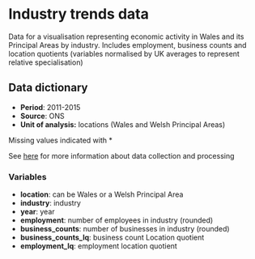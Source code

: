 # Industry trends data
Data for a visualisation representing economic activity in Wales and its Principal Areas by industry. Includes employment, business counts and location quotients (variables normalised by UK averages to represent relative specialisation)

## Data dictionary

* **Period**: 2011-2015 
* **Source**: ONS 
* **Unit of analysis:** locations (Wales and Welsh Principal Areas)

Missing values indicated with *

See [here](https://arloesiadur.org/stories/analysing-industrial-data) for more information about data collection and processing

### Variables

* **location**: can be Wales or a Welsh Principal Area
* **industry**: industry
* **year**: year
* **employment**: number of employees in industry (rounded)
* **business_counts**: number of businesses in industry (rounded)
* **business_counts_lq**: business count Location quotient
* **employment_lq**: employment location quotient